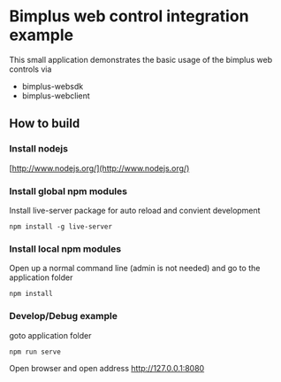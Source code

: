 Bimplus web control integration example
=========

This small application demonstrates the basic usage of the bimplus web controls via
- bimplus-websdk
- bimplus-webclient

How to build
------------

### Install nodejs
[http://www.nodejs.org/](http://www.nodejs.org/)

### Install global npm modules
Install live-server package for auto reload and convient development

    npm install -g live-server

### Install local npm modules
Open up a normal command line (admin is not needed) and go to the application folder

    npm install

### Develop/Debug example
goto application folder
	
    npm run serve

Open browser and open address http://127.0.0.1:8080